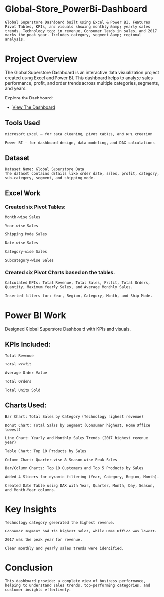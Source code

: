 # Global-Store_PowerBi-Dashboard
    Global Superstore Dashboard built using Excel & Power BI. Features Pivot Tables, KPIs, and visuals showing monthly &amp; yearly sales trends. Technology tops in revenue, Consumer leads in sales, and 2017 marks the peak year. Includes category, segment &amp; regional analysis.
# Project Overview
  The Global Superstore Dashboard is an interactive data visualization project created using Excel and Power BI.
  This dashboard helps to analyze sales performance, profit, and order trends across multiple categories, segments, and years.

Explore the Dashboard: 
- <a href="https://github.com/Dharani1202/Global-SuperStore---PowerBi-Dashboard/blob/main/Global_Superstore_Dashboard.png">View The Dashboard</a>

## Tools Used

    Microsoft Excel – for data cleaning, pivot tables, and KPI creation
    
    Power BI – for dashboard design, data modeling, and DAX calculations

## Dataset

    Dataset Name: Global Superstore Data
    The dataset contains details like order date, sales, profit, category, sub-category, segment, and shipping mode.

## Excel Work

### Created six Pivot Tables:

    Month-wise Sales
    
    Year-wise Sales
    
    Shipping Mode Sales
    
    Date-wise Sales
    
    Category-wise Sales
    
    Subcategory-wise Sales

### Created six Pivot Charts based on the tables.
    
    Calculated KPIs: Total Revenue, Total Sales, Profit, Total Orders, Quantity, Maximum Yearly Sales, and Average Monthly Sales.
    
    Inserted filters for: Year, Region, Category, Month, and Ship Mode.

# Power BI Work

Designed Global Superstore Dashboard with KPIs and visuals.

## KPIs Included:

    Total Revenue

    Total Profit

    Average Order Value

    Total Orders

    Total Units Sold

## Charts Used:

    Bar Chart: Total Sales by Category (Technology highest revenue)

    Donut Chart: Total Sales by Segment (Consumer highest, Home Office lowest)

    Line Chart: Yearly and Monthly Sales Trends (2017 highest revenue year)

    Table Chart: Top 10 Products by Sales

    Column Chart: Quarter-wise & Season-wise Peak Sales
  
    Bar/Column Charts: Top 10 Customers and Top 5 Products by Sales

    Added 4 Slicers for dynamic filtering (Year, Category, Region, Month).

    Created Date Table using DAX with Year, Quarter, Month, Day, Season, and Month-Year columns.

# Key Insights

    Technology category generated the highest revenue.

    Consumer segment had the highest sales, while Home Office was lowest.

    2017 was the peak year for revenue.
    
    Clear monthly and yearly sales trends were identified.

# Conclusion

    This dashboard provides a complete view of business performance, helping to understand sales trends, top-performing categories, and customer insights effectively.
